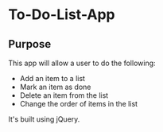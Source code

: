 # To-Do-List-App
 
## Purpose
This app will allow a user to do the following:

- Add an item to a list
- Mark an item as done
- Delete an item from the list
- Change the order of items in the list

It's built using jQuery.
